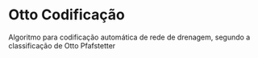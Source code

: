 # Otto Codificação
Algoritmo para codificação automática de rede de drenagem, segundo a classificação de Otto Pfafstetter
